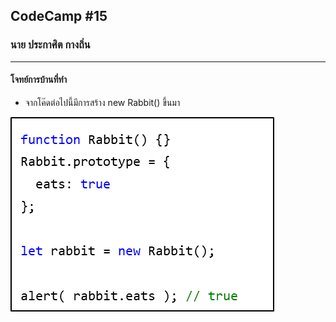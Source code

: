 ## CodeCamp #15

### นาย ประกาศิต กางถิ่น

---

#### โจทย์การบ้านที่ทำ

- จากโค๊ดต่อไปนี้มีการสร้าง new Rabbit() ขึ้นมา

![Alt text](image.png)

